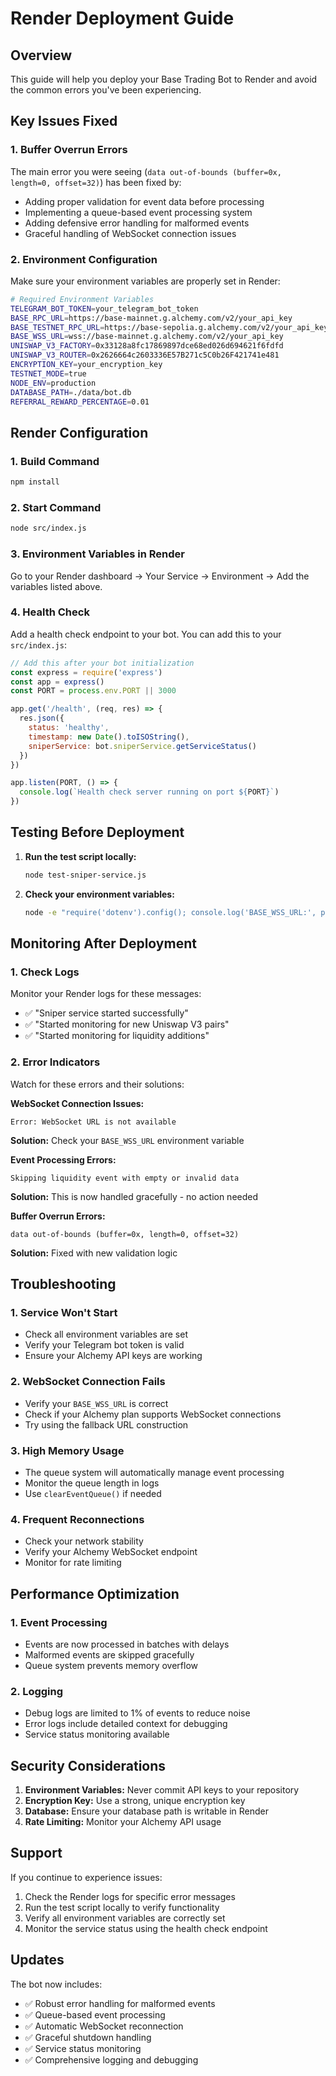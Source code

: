 # Render Deployment Guide

## Overview
This guide will help you deploy your Base Trading Bot to Render and avoid the common errors you've been experiencing.

## Key Issues Fixed

### 1. Buffer Overrun Errors
The main error you were seeing (`data out-of-bounds (buffer=0x, length=0, offset=32)`) has been fixed by:
- Adding proper validation for event data before processing
- Implementing a queue-based event processing system
- Adding defensive error handling for malformed events
- Graceful handling of WebSocket connection issues

### 2. Environment Configuration
Make sure your environment variables are properly set in Render:

```bash
# Required Environment Variables
TELEGRAM_BOT_TOKEN=your_telegram_bot_token
BASE_RPC_URL=https://base-mainnet.g.alchemy.com/v2/your_api_key
BASE_TESTNET_RPC_URL=https://base-sepolia.g.alchemy.com/v2/your_api_key
BASE_WSS_URL=wss://base-mainnet.g.alchemy.com/v2/your_api_key
UNISWAP_V3_FACTORY=0x33128a8fc17869897dce68ed026d694621f6fdfd
UNISWAP_V3_ROUTER=0x2626664c2603336E57B271c5C0b26F421741e481
ENCRYPTION_KEY=your_encryption_key
TESTNET_MODE=true
NODE_ENV=production
DATABASE_PATH=./data/bot.db
REFERRAL_REWARD_PERCENTAGE=0.01
```

## Render Configuration

### 1. Build Command
```bash
npm install
```

### 2. Start Command
```bash
node src/index.js
```

### 3. Environment Variables in Render
Go to your Render dashboard → Your Service → Environment → Add the variables listed above.

### 4. Health Check
Add a health check endpoint to your bot. You can add this to your `src/index.js`:

```javascript
// Add this after your bot initialization
const express = require('express')
const app = express()
const PORT = process.env.PORT || 3000

app.get('/health', (req, res) => {
  res.json({
    status: 'healthy',
    timestamp: new Date().toISOString(),
    sniperService: bot.sniperService.getServiceStatus()
  })
})

app.listen(PORT, () => {
  console.log(`Health check server running on port ${PORT}`)
})
```

## Testing Before Deployment

1. **Run the test script locally:**
   ```bash
   node test-sniper-service.js
   ```

2. **Check your environment variables:**
   ```bash
   node -e "require('dotenv').config(); console.log('BASE_WSS_URL:', process.env.BASE_WSS_URL)"
   ```

## Monitoring After Deployment

### 1. Check Logs
Monitor your Render logs for these messages:
- ✅ "Sniper service started successfully"
- ✅ "Started monitoring for new Uniswap V3 pairs"
- ✅ "Started monitoring for liquidity additions"

### 2. Error Indicators
Watch for these errors and their solutions:

**WebSocket Connection Issues:**
```
Error: WebSocket URL is not available
```
**Solution:** Check your `BASE_WSS_URL` environment variable

**Event Processing Errors:**
```
Skipping liquidity event with empty or invalid data
```
**Solution:** This is now handled gracefully - no action needed

**Buffer Overrun Errors:**
```
data out-of-bounds (buffer=0x, length=0, offset=32)
```
**Solution:** Fixed with new validation logic

## Troubleshooting

### 1. Service Won't Start
- Check all environment variables are set
- Verify your Telegram bot token is valid
- Ensure your Alchemy API keys are working

### 2. WebSocket Connection Fails
- Verify your `BASE_WSS_URL` is correct
- Check if your Alchemy plan supports WebSocket connections
- Try using the fallback URL construction

### 3. High Memory Usage
- The queue system will automatically manage event processing
- Monitor the queue length in logs
- Use `clearEventQueue()` if needed

### 4. Frequent Reconnections
- Check your network stability
- Verify your Alchemy WebSocket endpoint
- Monitor for rate limiting

## Performance Optimization

### 1. Event Processing
- Events are now processed in batches with delays
- Malformed events are skipped gracefully
- Queue system prevents memory overflow

### 2. Logging
- Debug logs are limited to 1% of events to reduce noise
- Error logs include detailed context for debugging
- Service status monitoring available

## Security Considerations

1. **Environment Variables:** Never commit API keys to your repository
2. **Encryption Key:** Use a strong, unique encryption key
3. **Database:** Ensure your database path is writable in Render
4. **Rate Limiting:** Monitor your Alchemy API usage

## Support

If you continue to experience issues:

1. Check the Render logs for specific error messages
2. Run the test script locally to verify functionality
3. Verify all environment variables are correctly set
4. Monitor the service status using the health check endpoint

## Updates

The bot now includes:
- ✅ Robust error handling for malformed events
- ✅ Queue-based event processing
- ✅ Automatic WebSocket reconnection
- ✅ Graceful shutdown handling
- ✅ Service status monitoring
- ✅ Comprehensive logging and debugging
